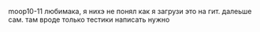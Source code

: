   m o o p 1 0 - 1 1 
любимака, я нихэ не понял как я загрузи это на гит. далеьше сам. там вроде только тестики написать нужно 
 
